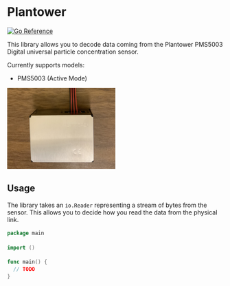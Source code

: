 # Plantower

[![Go Reference](https://pkg.go.dev/badge/github.com/tomarrell/plantower.svg)](https://pkg.go.dev/github.com/tomarrell/plantower)

This library allows you to decode data coming from the Plantower PMS5003 Digital
universal particle concentration sensor.

Currently supports models:
- PMS5003 (Active Mode)

<img src="sensor.jpg" width="50%"/>

## Usage

The library takes an `io.Reader` representing a stream of bytes from the sensor.
This allows you to decide how you read the data from the physical link.

```go
package main

import ()

func main() {
  // TODO
}
```
